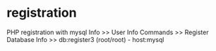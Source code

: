 # registration
PHP registration with mysql
Info >> User Info
Commands >> Register
Database Info >> db:register3 (root/root) - host:mysql
